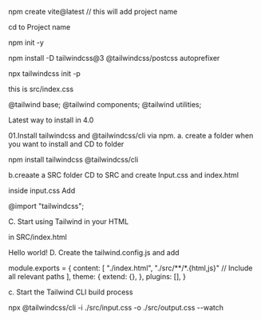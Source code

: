 npm create vite@latest // this will add project name

cd to Project name

npm init -y

npm install -D tailwindcss@3 @tailwindcss/postcss autoprefixer

npx tailwindcss init -p

this is src/index.css

@tailwind base; @tailwind components; @tailwind utilities;

Latest way to install in 4.0

01.Install tailwindcss and @tailwindcss/cli via npm. a. create a folder when you want to install and CD to folder

npm install tailwindcss @tailwindcss/cli

b.creaate a SRC folder CD to SRC and create Input.css and index.html

inside input.css Add

@import "tailwindcss";

C. Start using Tailwind in your HTML

in SRC/index.html

<!doctype html>

Hello world!
D. Create the tailwind.config.js and add

module.exports = { content: [ "./index.html", "./src/**/*.{html,js}" // Include all relevant paths ], theme: { extend: {}, }, plugins: [], }

c. Start the Tailwind CLI build process

npx @tailwindcss/cli -i ./src/input.css -o ./src/output.css --watch